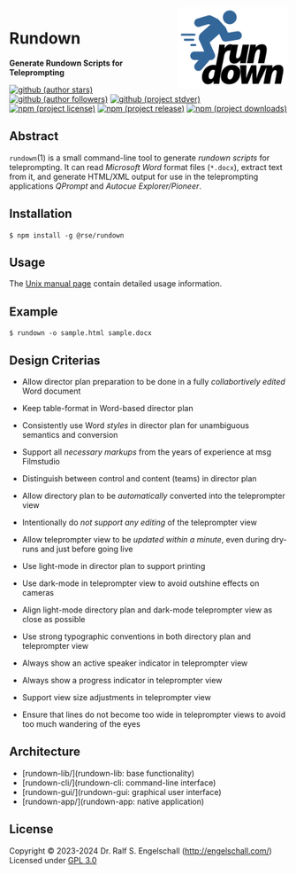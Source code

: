 
<img src="https://raw.githubusercontent.com/rse/rundown/master/etc/rundown-logo.svg" width="200" align="right" alt=""/>

Rundown
=======

**Generate Rundown Scripts for Teleprompting**

[![github (author stars)](https://img.shields.io/github/stars/rse?logo=github&label=author%20stars&color=%233377aa)](https://github.com/rse)
[![github (author followers)](https://img.shields.io/github/followers/rse?label=author%20followers&logo=github&color=%234477aa)](https://github.com/rse)
[![github (project stdver)](https://img.shields.io/github/package-json/stdver/rse/rundown?logo=github&label=project%20stdver&color=%234477aa&cacheSeconds=900)](https://github.com/rse/rundown)
<br/>
[![npm (project license)](https://img.shields.io/npm/l/rundown?logo=npm&label=npm%20license&color=%23cc3333)](https://npmjs.com/@rse/rundown)
[![npm (project release)](https://img.shields.io/npm/v/rundown?logo=npm&label=npm%20release&color=%23cc3333)](https://npmjs.com/@rse/rundown)
[![npm (project downloads)](https://img.shields.io/npm/dm/rundown?logo=npm&label=npm%20downloads&color=%23cc3333)](https://npmjs.com/@rse/rundown)

Abstract
--------

`rundown`(1) is a small command-line tool to generate *rundown scripts*
for teleprompting. It can read *Microsoft Word* format files (`*.docx`),
extract text from it, and generate HTML/XML output for use in the
teleprompting applications *QPrompt* and *Autocue Explorer/Pioneer*.

Installation
------------

```
$ npm install -g @rse/rundown
```

Usage
-----

The [Unix manual page](https://github.com/rse/rundown/blob/master/cli/rundown.md) contain
detailed usage information.

Example
--------

```
$ rundown -o sample.html sample.docx
```

Design Criterias
----------------

- Allow director plan preparation to be done in a fully *collabortively edited* Word document
- Keep table-format in Word-based director plan

- Consistently use Word *styles* in director plan for unambiguous semantics and conversion 
- Support all *necessary markups* from the years of experience at msg Filmstudio
- Distinguish between control and content (teams) in director plan

- Allow directory plan to be *automatically* converted into the teleprompter view
- Intentionally do *not support any editing* of the teleprompter view
- Allow teleprompter view to be *updated within a minute*, even during dry-runs and just before going live

- Use light-mode in director plan to support printing
- Use dark-mode in teleprompter view to avoid outshine effects on cameras
- Align light-mode directory plan and dark-mode teleprompter view as close as possible
- Use strong typographic conventions in both directory plan and teleprompter view

- Always show an active speaker indicator in teleprompter view
- Always show a progress indicator in teleprompter view
- Support view size adjustments in teleprompter view
- Ensure that lines do not become too wide in teleprompter views to avoid too much wandering of the eyes

Architecture
------------

- [rundown-lib/](rundown-lib: base functionality)
- [rundown-cli/](rundown-cli: command-line interface)
- [rundown-gui/](rundown-gui: graphical user interface)
- [rundown-app/](rundown-app: native application)

License
-------

Copyright &copy; 2023-2024 Dr. Ralf S. Engelschall (http://engelschall.com/)<br/>
Licensed under [GPL 3.0](https://spdx.org/licenses/GPL-3.0-only)

